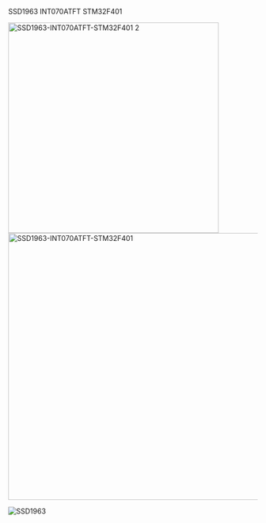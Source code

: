 SSD1963 INT070ATFT STM32F401

<img width="425" alt="SSD1963-INT070ATFT-STM32F401 2" src="https://github.com/user-attachments/assets/656cda62-9c6b-470e-af85-ac98b47e7cc3" />
<img width="539" alt="SSD1963-INT070ATFT-STM32F401" src="https://github.com/user-attachments/assets/0ed17cd9-26b7-4e40-8fa0-7d2358f626d1" />

![SSD1963](https://github.com/user-attachments/assets/54a8b8c0-f1c5-4a49-81e0-2b6c009145e8)

